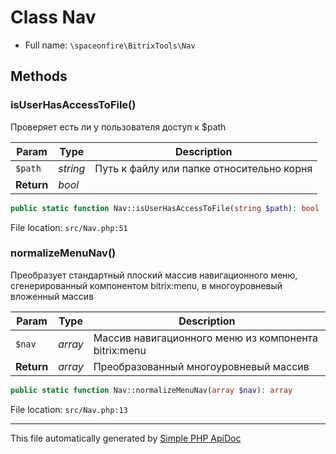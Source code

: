 # Class Nav

-   Full name: `\spaceonfire\BitrixTools\Nav`

## Methods

### isUserHasAccessToFile()

Проверяет есть ли у пользователя доступ к \$path

| Param      | Type     | Description                               |
| ---------- | -------- | ----------------------------------------- |
| `$path`    | _string_ | Путь к файлу или папке относительно корня |
| **Return** | _bool_   |                                           |

```php
public static function Nav::isUserHasAccessToFile(string $path): bool
```

File location: `src/Nav.php:51`

### normalizeMenuNav()

Преобразует стандартный плоский массив навигационного меню, сгенерированный компонентом bitrix:menu,
в многоуровневый вложенный массив

| Param      | Type    | Description                                          |
| ---------- | ------- | ---------------------------------------------------- |
| `$nav`     | _array_ | Массив навигационного меню из компонента bitrix:menu |
| **Return** | _array_ | Преобразованный многоуровневый массив                |

```php
public static function Nav::normalizeMenuNav(array $nav): array
```

File location: `src/Nav.php:13`

---

This file automatically generated by [Simple PHP ApiDoc](https://github.com/spaceonfire/simple-php-apidoc)
